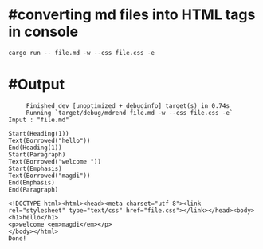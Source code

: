 #converting md files into HTML tags in console
===

```cargo run -- file.md -w --css file.css -e```

#Output
======

```  
     Finished dev [unoptimized + debuginfo] target(s) in 0.74s
     Running `target/debug/mdrend file.md -w --css file.css -e`
Input : "file.md"

Start(Heading(1))
Text(Borrowed("hello"))
End(Heading(1))
Start(Paragraph)
Text(Borrowed("welcome "))
Start(Emphasis)
Text(Borrowed("magdi"))
End(Emphasis)
End(Paragraph)

<!DOCTYPE html><html><head><meta charset="utf-8"><link rel="stylesheet" type="text/css" href="file.css"></link></head><body><h1>hello</h1>
<p>welcome <em>magdi</em></p>
</body></html>
Done!
```